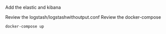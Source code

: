 Add the elastic and kibana

Review the logstash/logstashwithoutput.conf
Review the docker-compose

    docker-compose up
